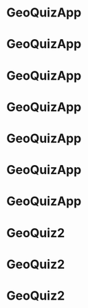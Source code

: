 # GeoQuizApp
# GeoQuizApp
# GeoQuizApp
# GeoQuizApp
# GeoQuizApp
# GeoQuizApp
# GeoQuizApp
# GeoQuiz2
# GeoQuiz2
# GeoQuiz2
